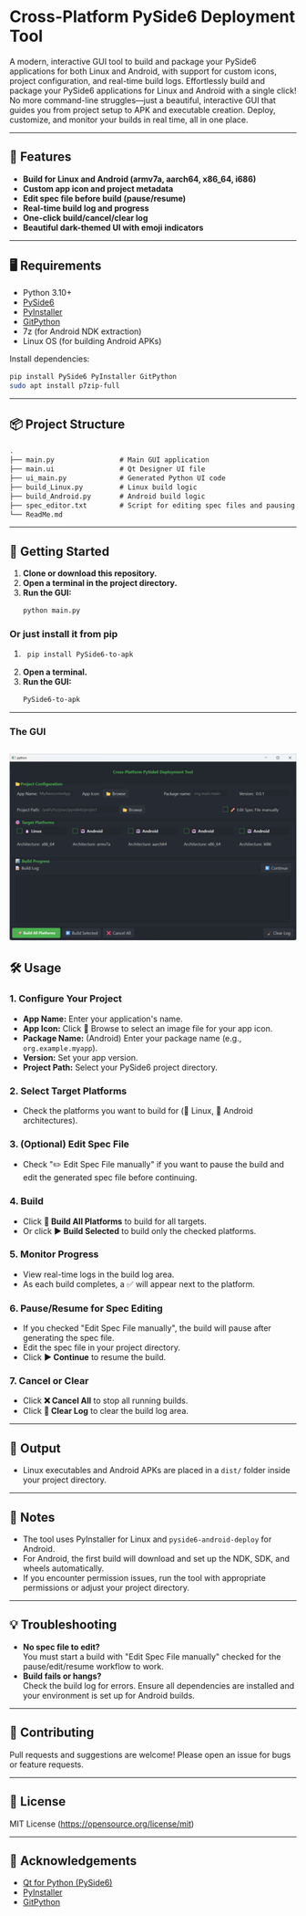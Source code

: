 # Cross-Platform PySide6 Deployment Tool

A modern, interactive GUI tool to build and package your PySide6 applications for both Linux and Android, with support for custom icons, project configuration, and real-time build logs.
Effortlessly build and package your PySide6 applications for Linux and Android with a single click! No more command-line struggles—just a beautiful, interactive GUI that guides you from project setup to APK and executable creation. Deploy, customize, and monitor your builds in real time, all in one place.

---

## 🚀 Features

- **Build for Linux and Android (armv7a, aarch64, x86_64, i686)**
- **Custom app icon and project metadata**
- **Edit spec file before build (pause/resume)**
- **Real-time build log and progress**
- **One-click build/cancel/clear log**
- **Beautiful dark-themed UI with emoji indicators**

---

## 🖥️ Requirements

- Python 3.10+
- [PySide6](https://pypi.org/project/PySide6/)
- [PyInstaller](https://pypi.org/project/pyinstaller/)
- [GitPython](https://pypi.org/project/GitPython/)
- 7z (for Android NDK extraction)
- Linux OS (for building Android APKs)

Install dependencies:
```bash
pip install PySide6 PyInstaller GitPython
sudo apt install p7zip-full
```

---

## 📦 Project Structure

```
.
├── main.py                # Main GUI application
├── main.ui                # Qt Designer UI file
├── ui_main.py             # Generated Python UI code
├── build_Linux.py         # Linux build logic
├── build_Android.py       # Android build logic
├── spec_editor.txt        # Script for editing spec files and pausing
└── ReadMe.md
```

---

## 🏁 Getting Started

1. **Clone or download this repository.**
2. **Open a terminal in the project directory.**
3. **Run the GUI:**
   ```bash
   python main.py
   ```

### Or just install it from pip
1. ```bash
    pip install PySide6-to-apk
    ```
2. **Open a terminal.**
3. **Run the GUI:**
    ```bash
    PySide6-to-apk
    ```
---
### The GUI
![The GUI of App](UI.png)
---

## 🛠️ Usage

### 1. Configure Your Project

- **App Name:** Enter your application's name.
- **App Icon:** Click 📂 Browse to select an image file for your app icon.
- **Package Name:** (Android) Enter your package name (e.g., `org.example.myapp`).
- **Version:** Set your app version.
- **Project Path:** Select your PySide6 project directory.

### 2. Select Target Platforms

- Check the platforms you want to build for (🐧 Linux, 🤖 Android architectures).

### 3. (Optional) Edit Spec File

- Check "✏️ Edit Spec File manually" if you want to pause the build and edit the generated spec file before continuing.

### 4. Build

- Click **🚀 Build All Platforms** to build for all targets.
- Or click **▶️ Build Selected** to build only the checked platforms.

### 5. Monitor Progress

- View real-time logs in the build log area.
- As each build completes, a ✅ will appear next to the platform.

### 6. Pause/Resume for Spec Editing

- If you checked "Edit Spec File manually", the build will pause after generating the spec file.
- Edit the spec file in your project directory.
- Click **▶️ Continue** to resume the build.

### 7. Cancel or Clear

- Click **❌ Cancel All** to stop all running builds.
- Click **🧹 Clear Log** to clear the build log area.

---

## 📂 Output

- Linux executables and Android APKs are placed in a `dist/` folder inside your project directory.

---

## 📝 Notes

- The tool uses PyInstaller for Linux and `pyside6-android-deploy` for Android.
- For Android, the first build will download and set up the NDK, SDK, and wheels automatically.
- If you encounter permission issues, run the tool with appropriate permissions or adjust your project directory.

---

## 💡 Troubleshooting

- **No spec file to edit?**  
  You must start a build with "Edit Spec File manually" checked for the pause/edit/resume workflow to work.
- **Build fails or hangs?**  
  Check the build log for errors. Ensure all dependencies are installed and your environment is set up for Android builds.

---

## 🤝 Contributing

Pull requests and suggestions are welcome! Please open an issue for bugs or feature requests.

---

## 📜 License

MIT License (https://opensource.org/license/mit)

---

## 🙏 Acknowledgements

- [Qt for Python (PySide6)](https://doc.qt.io/qtforpython/)
- [PyInstaller](https://www.pyinstaller.org/)
- [GitPython](https://gitpython.readthedocs.io/)
